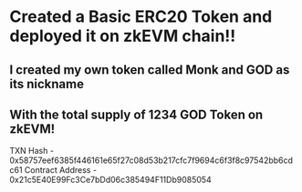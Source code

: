 # Created a Basic ERC20 Token and deployed it on zkEVM chain!!


## I created my own token called Monk and GOD as its nickname
## With the total supply of 1234 GOD Token on zkEVM!


TXN Hash - 0x58757eef6385f446161e65f27c08d53b217cfc7f9694c6f3f8c97542bb6cdc61
Contract Address - 0x21c5E40E99Fc3Ce7bDd06c385494F11Db9085054

